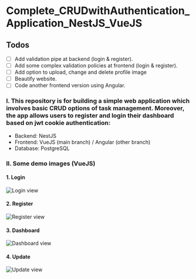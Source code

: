 # Complete_CRUDwithAuthentication_Application_NestJS_VueJS

## Todos
- [ ] Add validation pipe at backend (login & register).
- [ ] Add some complex validation policies at frontend (login & register).
- [ ] Add option to upload, change and delete profile image
- [ ] Beautify website.
- [ ] Code another frontend version using Angular.

### I. This repository is for building a simple web application which involves basic CRUD options of task management. Moreover, the app allows users to register and login their dashboard based on jwt cookie authentication:
* Backend: NestJS
* Frontend: VueJS (main branch) / Angular (other branch)
* Database: PostgreSQL

### II. Some demo images (VueJS)
#### 1. Login
![Login view](https://github.com/nguyenngochieu-hsgs/Complete_CRUDwithAuthentication_Application_NestJS_VueJS/blob/main/images/LoginView.PNG)

#### 2. Register
![Register view](https://github.com/nguyenngochieu-hsgs/Complete_CRUDwithAuthentication_Application_NestJS_VueJS/blob/main/images/RegisterView.PNG)

#### 3. Dashboard
![Dashboard view](https://github.com/nguyenngochieu-hsgs/Complete_CRUDwithAuthentication_Application_NestJS_VueJS/blob/main/images/DashboardView.PNG)

#### 4. Update
![Update view](https://github.com/nguyenngochieu-hsgs/Complete_CRUDwithAuthentication_Application_NestJS_VueJS/blob/main/images/UpdateView.PNG)

